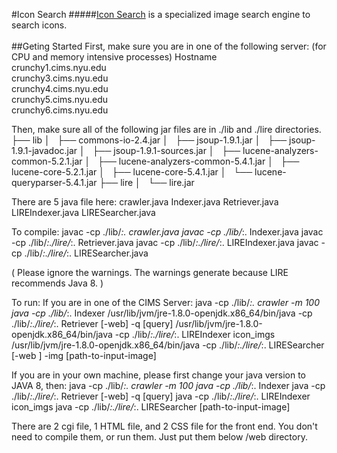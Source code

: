 #Icon Search
#####[Icon Search](www.cs.nyu.edu/~yf899/cgi-bin/wse/project/search.cgi) is a specialized image search engine to search icons.  
<br>
##Geting Started
First, make sure you are in one of the following server:
(for CPU and memory intensive processes)
Hostname	
crunchy1.cims.nyu.edu	
crunchy3.cims.nyu.edu	
crunchy4.cims.nyu.edu	
crunchy5.cims.nyu.edu	
crunchy6.cims.nyu.edu	

Then, make sure all of the following jar files are in ./lib and ./lire directories.
├── lib
│   ├── commons-io-2.4.jar
│   ├── jsoup-1.9.1.jar
│   ├── jsoup-1.9.1-javadoc.jar
│   ├── jsoup-1.9.1-sources.jar
│   ├── lucene-analyzers-common-5.2.1.jar
│   ├── lucene-analyzers-common-5.4.1.jar
│   ├── lucene-core-5.2.1.jar
│   ├── lucene-core-5.4.1.jar
│   └── lucene-queryparser-5.4.1.jar
├── lire
│   └── lire.jar


There are 5 java file here:
crawler.java
Indexer.java
Retriever.java
LIREIndexer.java
LIRESearcher.java

To compile:
javac -cp ./lib/*:. crawler.java
javac -cp ./lib/*:. Indexer.java
javac -cp ./lib/*:./lire/*:. Retriever.java
javac -cp ./lib/*:./lire/*:. LIREIndexer.java
javac -cp ./lib/*:./lire/*:. LIRESearcher.java

( Please ignore the warnings. The warnings generate 
because LIRE recommends Java 8. )

To run:
If you are in one of the CIMS Server:
java -cp ./lib/*:. crawler -m 100
java -cp ./lib/*:. Indexer
/usr/lib/jvm/jre-1.8.0-openjdk.x86_64/bin/java -cp ./lib/*:./lire/*:. Retriever [-web] -q [query]
/usr/lib/jvm/jre-1.8.0-openjdk.x86_64/bin/java -cp ./lib/*:./lire/*:. LIREIndexer icon_imgs
/usr/lib/jvm/jre-1.8.0-openjdk.x86_64/bin/java -cp ./lib/*:./lire/*:. LIRESearcher [-web ] -img [path-to-input-image]

If you are in your own machine, please first change your java version to JAVA 8, then:
java -cp ./lib/*:. crawler -m 100
java -cp ./lib/*:. Indexer
java -cp ./lib/*:./lire/*:. Retriever [-web] -q [query]
java -cp ./lib/*:./lire/*:. LIREIndexer icon_imgs
java -cp ./lib/*:./lire/*:. LIRESearcher [path-to-input-image]

There are 2 cgi file, 1 HTML file, and 2 CSS file for the front end.
You don't need to compile them, or run them. Just put them below 
/web directory.